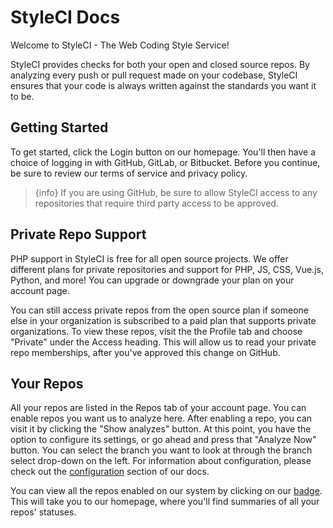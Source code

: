 # StyleCI Docs

Welcome to StyleCI - The Web Coding Style Service!

StyleCI provides checks for both your open and closed source repos. By analyzing every push or pull request made on your codebase, StyleCI ensures that your code is always written against the standards you want it to be.

<a name="getting-started"></a>
## Getting Started

To get started, click the Login button on our homepage. You'll then have a choice of logging in with GitHub, GitLab, or Bitbucket. Before you continue, be sure to review our terms of service and privacy policy.

> {info} If you are using GitHub, be sure to allow StyleCI access to any repositories that require third party access to be approved.

<a name="private-repo-support"></a>
## Private Repo Support

PHP support in StyleCI is free for all open source projects. We offer different plans for private repositories and support for PHP, JS, CSS, Vue.js, Python, and more! You can upgrade or downgrade your plan on your account page.

You can still access private repos from the open source plan if someone else in your organization is subscribed to a paid plan that supports private organizations. To view these repos, visit the the Profile tab and choose "Private" under the Access heading. This will allow us to read your private repo memberships, after you've approved this change on GitHub.

<a name="your-repos"></a>
## Your Repos

All your repos are listed in the Repos tab of your account page. You can enable repos you want us to analyze here. After enabling a repo, you can visit it by clicking the "Show analyzes" button. At this point, you have the option to configure its settings, or go ahead and press that "Analyze Now" button. You can select the branch you want to look at through the branch select drop-down on the left. For information about configuration, please check out the [configuration](configuration) section of our docs.

You can view all the repos enabled on our system by clicking on our [badge](badges). This will take you to our homepage, where you'll find summaries of all your repos' statuses.
